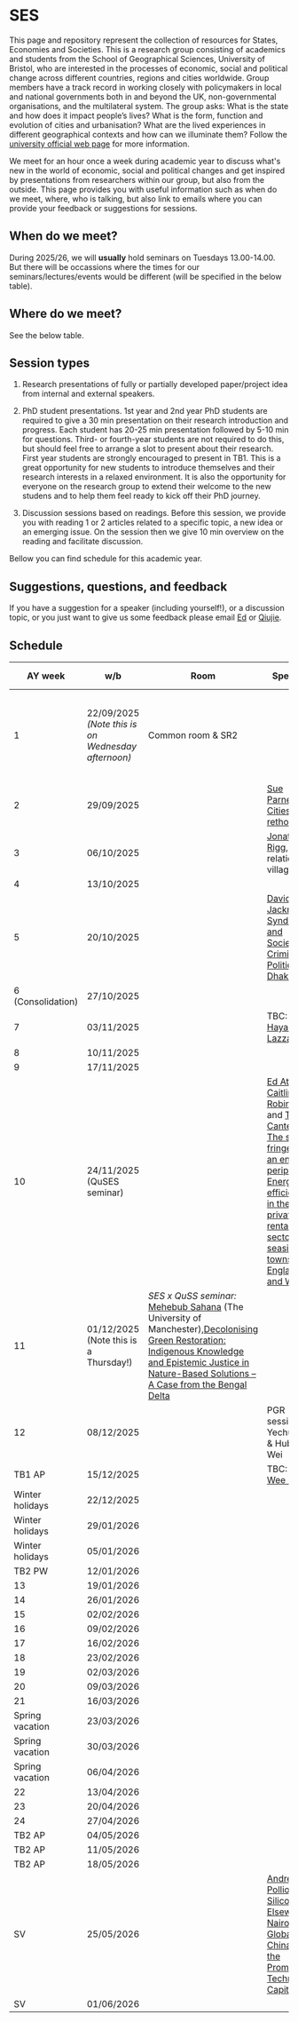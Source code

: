 # SES

This page and repository represent the collection of resources for States, Economies and Societies. This is a research group consisting of academics and students from the School of Geographical Sciences, University of Bristol, who are interested in the processes of economic, social and political change across different countries, regions and cities worldwide. Group members have a track record in working closely with policymakers in local and national governments both in and beyond the UK, non-governmental organisations, and the multilateral system. The group asks: What is the state and how does it impact people’s lives? What is the form, function and evolution of cities and urbanisation? What are the lived experiences in different geographical contexts and how can we illuminate them? Follow the [university official web page](https://www.bristol.ac.uk/geography/research/political-economy/) for more information.

We meet for an hour once a week during academic year to discuss what's new in the world of economic, social and political changes and get inspired by presentations from researchers within our group, but also from the outside. This page provides you with useful information such as when do we meet, where, who is talking, but also link to emails where you can provide your feedback or suggestions for sessions.

## When do we meet?

During 2025/26, we will **usually** hold seminars on Tuesdays 13.00-14.00. But there will be occassions where the times for our seminars/lectures/events would be different (will be specified in the below table).

## Where do we meet?

See the below table.

## Session types

1.  Research presentations of fully or partially developed paper/project idea from internal and external speakers.

2.  PhD student presentations. 1st year and 2nd year PhD students are required to give a 30 min presentation on their research introduction and progress. Each student has 20-25 min presentation followed by 5-10 min for questions. Third- or fourth-year students are not required to do this, but should feel free to arrange a slot to present about their research. First year students are strongly encouraged to present in TB1. This is a great opportunity for new students to introduce themselves and their research interests in a relaxed environment. It is also the opportunity for everyone on the research group to extend their welcome to the new studens and to help them feel ready to kick off their PhD journey. 

3.  Discussion sessions based on readings. Before this session, we provide you with reading 1 or 2 articles related to a specific topic, a new idea or an emerging issue. On the session then we give 10 min overview on the reading and facilitate discussion.

Bellow you can find schedule for this academic year.

## Suggestions, questions, and feedback

If you have a suggestion for a speaker (including yourself!), or a discussion topic, or you just want to give us some feedback please email [Ed](mailto:ed.atkins@bristol.ac.uk) or [Qiujie](mailto:qiujie.shi@bristol.ac.uk).

## Schedule

| AY week | w/b  | Room             | Speaker | SES Social event | Calendar created? |
|------|-------|------------------|---------|-------------------| --------------- |
| 1    | 22/09/2025 *(Note this is on Wednesday afternoon)* | Common room & SR2     |   |Welcoming (back) to the SES research group: Cakes, coffees, and chats| Y|
| 2    | 29/09/2025 |      |[Sue Parnell](http://bristol.ac.uk/people/person/Susan-Parnell-dc8f815c-7ddb-42e0-b7af-5f74b7c5c3af/), [Cities rethought](https://www.politybooks.com/bookdetail?book_slug=cities-rethought-a-new-urban-disposition--9781509565603) || Y|
| 3    | 06/10/2025 |      |[Jonathan Rigg](https://www.bristol.ac.uk/people/person/Jonathan-Rigg-cbcb0810-d16b-490a-8e8b-71e229ae0ebd/), The relational village|| Y|
| 4    | 13/10/2025 |      |    |
| 5    | 20/10/2025 |      |[David Jackman](https://www.qeh.ox.ac.uk/people/david-jackman), [Syndicates and Societies: Criminal Politics in Dhaka](https://www.cambridge.org/core/books/syndicates-and-societies/D27729AEAA04A054C7A9D8B5BA07052B)|| Y|
| 6 (Consolidation)    | 27/10/2025|  
| 7    | 03/11/2025|      |TBC: [Alicia Hayashi Lazzarini](https://experts.exeter.ac.uk/40770-alicia-hayashi-lazzarini)   |
| 8    | 10/11/2025|
| 9   | 17/11/2025 ||||
| 10   | 24/11/2025 (QuSES seminar)||[Ed Atkins](https://research-information.bris.ac.uk/en/persons/ed-atkins), [Caitlin Robinson](https://research-information.bris.ac.uk/en/persons/caitlin-robinson) and [Tom Cantellow](https://research-information.bris.ac.uk/en/persons/tom-cantellow), [The salt fringe as an energy periphery: Energy efficiency in the private rental sector of seaside towns in England and Wales](https://rgs-ibg.onlinelibrary.wiley.com/doi/10.1002/geo2.70008)||
| 11   | 01/12/2025 (Note this is a Thursday!)|*SES x QuSS seminar:* [Mehebub Sahana](https://research.manchester.ac.uk/en/persons/mehebub.sahana) (The University of Manchester),[Decolonising Green Restoration: Indigenous Knowledge and Epistemic Justice in Nature-Based Solutions – A Case from the Bengal Delta](https://www.sciencedirect.com/science/article/pii/S0962629825001374)      |
| 12 | 08/12/2025|    | PGR session: Yechun Lin & Hubin Wei |
| TB1 AP | 15/12/2025 |      |TBC: [Kah Wee Lee](https://cde.nus.edu.sg/arch/staffs/lee-kah-wee-dr/)   |
| Winter holidays | 22/12/2025 |    
| Winter holidays | 29/01/2026 |    
| Winter holidays | 05/01/2026 |
| TB2 PW | 12/01/2026|
| 13  | 19/01/2026 |
| 14  | 26/01/2026 |
| 15  | 02/02/2026 |
| 16  | 09/02/2026 |
| 17  | 16/02/2026 |
| 18  | 23/02/2026 |
| 19  | 02/03/2026 |
| 20  | 09/03/2026 |
| 21  | 16/03/2026|
| Spring vacation | 23/03/2026 | 
| Spring vacation | 30/03/2026 |
| Spring vacation | 06/04/2026 | 
| 22 | 13/04/2026 | 
| 23 | 20/04/2026 | 
| 24 | 27/04/2026 | 
| TB2 AP          | 04/05/2026 | 
| TB2 AP          | 11/05/2026 | 
| TB2 AP          | 18/05/2026 | 
| SV        | 25/05/2026 |      |[Andrea Pollio](https://www.polito.it/personale?p=andrea.pollio), [Silicon Elsewhere: Nairobi, Global China, and the Promise of Techno-Capital](https://www.ucpress.edu/books/silicon-elsewhere/paper)| 
| SV        | 01/06/2026 |
